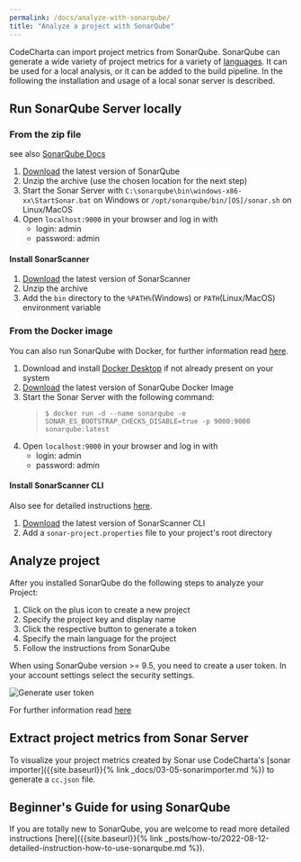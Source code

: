 ```yaml
---
permalink: /docs/analyze-with-sonarqube/
title: "Analyze a project with SonarQube"
---
```


CodeCharta can import project metrics from SonarQube. SonarQube can generate a wide variety of project metrics for a variety of [languages](https://www.sonarqube.org/features/multi-languages/). It can be used for a local analysis, or it can be added to the build pipeline. In the following the installation and usage of a local sonar server is described.

## Run SonarQube Server locally

### From the zip file

see also [SonarQube Docs](https://docs.sonarqube.org/latest/setup/get-started-2-minutes/)

1. [Download](https://www.sonarqube.org/downloads/) the latest version of SonarQube
2. Unzip the archive (use the chosen location for the next step)
3. Start the Sonar Server with
   `C:\sonarqube\bin\windows-x86-xx\StartSonar.bat` on Windows or
   `/opt/sonarqube/bin/[OS]/sonar.sh` on Linux/MacOS
4. Open `localhost:9000` in your browser and log in with
   - login: admin
   - password: admin

#### Install SonarScanner

1. [Download](https://docs.sonarqube.org/latest/analysis/scan/sonarscanner/) the latest version of SonarScanner
2. Unzip the archive
3. Add the `bin` directory to the `%PATH%`(Windows) or `PATH`(Linux/MacOS) environment variable

### From the Docker image

You can also run SonarQube with Docker, for further information read [here](https://hub.docker.com/_/sonarqube/).

1. Download and install [Docker Desktop](https://docs.docker.com/desktop/install/windows-install/) if not already present on your system
2. [Download](https://hub.docker.com/_/sonarqube/) the latest version of SonarQube Docker Image
3. Start the Sonar Server with the following command:
   > `$ docker run -d --name sonarqube -e SONAR_ES_BOOTSTRAP_CHECKS_DISABLE=true -p 9000:9000 sonarqube:latest`
4. Open `localhost:9000` in your browser and log in with
   - login: admin
   - password: admin

#### Install SonarScanner CLI

Also see for detailed instructions [here](https://docs.sonarqube.org/latest/analysis/scan/sonarscanner/).

1. [Download](https://hub.docker.com/r/sonarsource/sonar-scanner-cli) the latest version of SonarScanner CLI
2. Add a `sonar-project.properties` file to your project's root directory

## Analyze project

After you installed SonarQube do the following steps to analyze your Project:

1. Click on the plus icon to create a new project
2. Specify the project key and display name
3. Click the respective button to generate a token
4. Specify the main language for the project
5. Follow the instructions from SonarQube

When using SonarQube version >= 9.5, you need to create a user token. In your account settings select the security settings.

![Generate user token]({{site.baseurl}}/assets/images/docs/how-to/generate_user_token.png)

For further information read [here](https://docs.sonarqube.org/latest/project-administration/project-existence/)

## Extract project metrics from Sonar Server

To visualize your project metrics created by Sonar use CodeCharta's [sonar importer]({{site.baseurl}}{% link _docs/03-05-sonarimporter.md %}) to generate a `cc.json` file.

## Beginner's Guide for using SonarQube

If you are totally new to SonarQube, you are welcome to read more detailed instructions [here]({{site.baseurl}}{% link _posts/how-to/2022-08-12-detailed-instruction-how-to-use-sonarqube.md %}).

